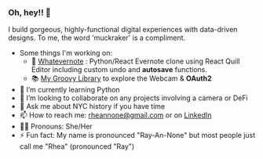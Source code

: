 ### Oh, hey!!  🥂

I build gorgeous, highly-functional digital experiences with data-driven designs.
To me, the word 'muckraker' is a compliment. 

- Some things I'm working on: 
  * 📝 [Whatevernote](https://whatevernote-app.herokuapp.com/) : Python/React Evernote clone using React Quill Editor including custom undo and **autosave** functions. 
  * 📚 [My Groovy Library](https://my-public-library.herokuapp.com/) to explore the Webcam & **OAuth2**
- 🐍  I’m currently learning Python 
- 👯 I’m looking to collaborate on any projects involving a camera or DeFi
- 💬 Ask me about NYC history if you have time
- 📫 How to reach me: rheannone@gmail.com or on [LinkedIn](https://www.linkedin.com/in/rheannone/)
- 💅🏻 Pronouns: She/Her
- ⚡ Fun fact: My name is pronounced "Ray-An-None" but most people just call me "Rhea" (pronounced "Ray")



